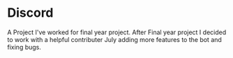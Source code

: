 # Discord

A Project I've worked for final year project.
After Final year project I decided to work with a helpful contributer July adding more features to the bot and fixing bugs. 
